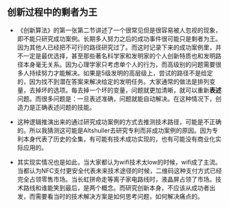 ## 创新过程中的剩者为王
- 《创新算法》的第一张第二节讲述了一个很常见但是很容易被人忽视的现象，即不能只研究成功案例。长期多人努力之后的成功事件很可能只是剩者为王。因为其他人已经把不可行的路径研究过了。而这时记录下来的成功案例里，并不一定是最优选择，甚至那些著名科学家和发明家的个人创新特质也和发明路径本身毫无关系。因为心理学家只考虑单个人的行为，而高级别的问题需要很多人持续努力才能解决。如果是5级发明的高层级上，尝试的路径不是给定的，因为找不到潜在答案来解决给定的发明任务。大家通常的做法是排列变量，去掉坏的选项。每去掉一个坏的变量，问题就更加清晰，就可以重新**表述**问题。而很多问题是：一旦表述准确，问题就能自动解决。在这种情况下，创造力是正确表述问题的技能。
- 这种逻辑推演出来的通过研究成功案例的方式去推测技术路径，可能是不正确的。所以我猜测这可能是Altshuller去研究专利而非成功案例的原因。因为专利本身代表了历史的全集，有可能有技术成功实现的，也有可能没有商业化实际应用的。

- 其实现实情况也是如此，当大家都认为wifi技术太low的时候，wifi成了主流。当都认为NFC支付更安全代表未来技术途径的时候，二维码这种支付方式已经完全占领零售市场。当长虹拼命走等离子家电路线时，液晶屏占领了市场。技术路线和谁能笑到最后，是两个概念。而研究创新本身，不应该从成功者出发，而需要看当时的技术解决方案是如何思考问题，如何解决痛点的。
